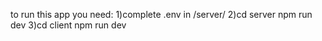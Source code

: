 to run this app you need: 
    1)complete .env in /server/
    2)cd server
        npm run dev
    3)cd client
        npm run dev